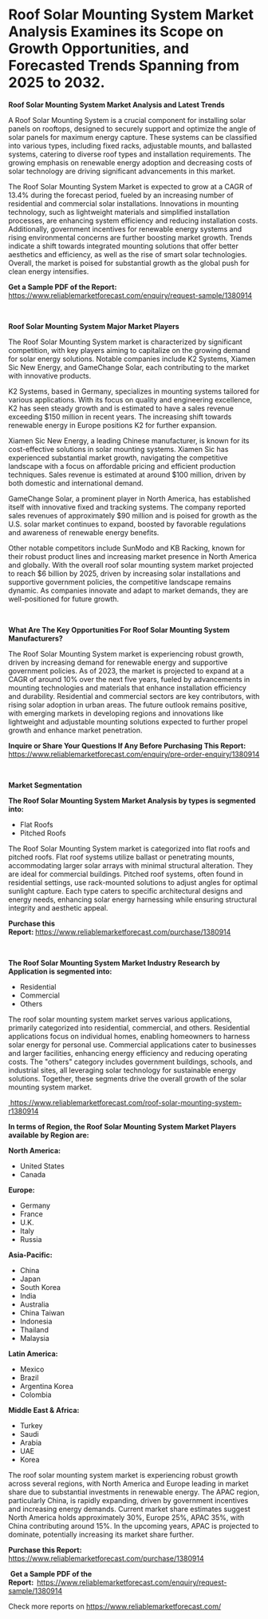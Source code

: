 <p><h1>Roof Solar Mounting System Market Analysis Examines its Scope on Growth Opportunities, and Forecasted Trends Spanning from 2025 to 2032.</h1></p><p><strong>Roof Solar Mounting System Market Analysis and Latest Trends</strong></p>
<p><p>A Roof Solar Mounting System is a crucial component for installing solar panels on rooftops, designed to securely support and optimize the angle of solar panels for maximum energy capture. These systems can be classified into various types, including fixed racks, adjustable mounts, and ballasted systems, catering to diverse roof types and installation requirements. The growing emphasis on renewable energy adoption and decreasing costs of solar technology are driving significant advancements in this market.</p><p>The Roof Solar Mounting System Market is expected to grow at a CAGR of 13.4% during the forecast period, fueled by an increasing number of residential and commercial solar installations. Innovations in mounting technology, such as lightweight materials and simplified installation processes, are enhancing system efficiency and reducing installation costs. Additionally, government incentives for renewable energy systems and rising environmental concerns are further boosting market growth. Trends indicate a shift towards integrated mounting solutions that offer better aesthetics and efficiency, as well as the rise of smart solar technologies. Overall, the market is poised for substantial growth as the global push for clean energy intensifies.</p></p>
<p><strong>Get a Sample PDF of the Report:&nbsp;</strong> <a href="https://www.reliablemarketforecast.com/enquiry/request-sample/1380914?utm_campaign=2235&utm_medium=2&utm_source=Github&utm_content=ia&utm_term=07042025&utm_id=roof-solar-mounting-system">https://www.reliablemarketforecast.com/enquiry/request-sample/1380914</a></p>
<p>&nbsp;</p>
<p><strong>Roof Solar Mounting System Major Market Players</strong></p>
<p><p>The Roof Solar Mounting System market is characterized by significant competition, with key players aiming to capitalize on the growing demand for solar energy solutions. Notable companies include K2 Systems, Xiamen Sic New Energy, and GameChange Solar, each contributing to the market with innovative products.</p><p>K2 Systems, based in Germany, specializes in mounting systems tailored for various applications. With its focus on quality and engineering excellence, K2 has seen steady growth and is estimated to have a sales revenue exceeding $150 million in recent years. The increasing shift towards renewable energy in Europe positions K2 for further expansion.</p><p>Xiamen Sic New Energy, a leading Chinese manufacturer, is known for its cost-effective solutions in solar mounting systems. Xiamen Sic has experienced substantial market growth, navigating the competitive landscape with a focus on affordable pricing and efficient production techniques. Sales revenue is estimated at around $100 million, driven by both domestic and international demand.</p><p>GameChange Solar, a prominent player in North America, has established itself with innovative fixed and tracking systems. The company reported sales revenues of approximately $90 million and is poised for growth as the U.S. solar market continues to expand, boosted by favorable regulations and awareness of renewable energy benefits.</p><p>Other notable competitors include SunModo and KB Racking, known for their robust product lines and increasing market presence in North America and globally. With the overall roof solar mounting system market projected to reach $6 billion by 2025, driven by increasing solar installations and supportive government policies, the competitive landscape remains dynamic. As companies innovate and adapt to market demands, they are well-positioned for future growth.</p></p>
<p>&nbsp;</p>
<p><strong>What Are The Key Opportunities For Roof Solar Mounting System Manufacturers?</strong></p>
<p><p>The Roof Solar Mounting System market is experiencing robust growth, driven by increasing demand for renewable energy and supportive government policies. As of 2023, the market is projected to expand at a CAGR of around 10% over the next five years, fueled by advancements in mounting technologies and materials that enhance installation efficiency and durability. Residential and commercial sectors are key contributors, with rising solar adoption in urban areas. The future outlook remains positive, with emerging markets in developing regions and innovations like lightweight and adjustable mounting solutions expected to further propel growth and enhance market penetration.</p></p>
<p><strong>Inquire or Share Your Questions If Any Before Purchasing This Report:</strong> <a href="https://www.reliablemarketforecast.com/enquiry/pre-order-enquiry/1380914?utm_campaign=2235&utm_medium=2&utm_source=Github&utm_content=ia&utm_term=07042025&utm_id=roof-solar-mounting-system">https://www.reliablemarketforecast.com/enquiry/pre-order-enquiry/1380914</a></p>
<p>&nbsp;</p>
<p><strong>Market Segmentation</strong></p>
<p><strong>The Roof Solar Mounting System Market Analysis by types is segmented into:</strong></p>
<p><ul><li>Flat Roofs</li><li>Pitched Roofs</li></ul></p>
<p><p>The Roof Solar Mounting System market is categorized into flat roofs and pitched roofs. Flat roof systems utilize ballast or penetrating mounts, accommodating larger solar arrays with minimal structural alteration. They are ideal for commercial buildings. Pitched roof systems, often found in residential settings, use rack-mounted solutions to adjust angles for optimal sunlight capture. Each type caters to specific architectural designs and energy needs, enhancing solar energy harnessing while ensuring structural integrity and aesthetic appeal.</p></p>
<p><strong>Purchase this Report:&nbsp;</strong><a href="https://www.reliablemarketforecast.com/purchase/1380914?utm_campaign=2235&utm_medium=2&utm_source=Github&utm_content=ia&utm_term=07042025&utm_id=roof-solar-mounting-system">https://www.reliablemarketforecast.com/purchase/1380914</a></p>
<p>&nbsp;</p>
<p><strong>The Roof Solar Mounting System Market Industry Research by Application is segmented into:</strong></p>
<p><ul><li>Residential</li><li>Commercial</li><li>Others</li></ul></p>
<p><p>The roof solar mounting system market serves various applications, primarily categorized into residential, commercial, and others. Residential applications focus on individual homes, enabling homeowners to harness solar energy for personal use. Commercial applications cater to businesses and larger facilities, enhancing energy efficiency and reducing operating costs. The "others" category includes government buildings, schools, and industrial sites, all leveraging solar technology for sustainable energy solutions. Together, these segments drive the overall growth of the solar mounting system market.</p></p>
<p><a href="https://www.reliablemarketforecast.com/roof-solar-mounting-system-r1380914?utm_campaign=2235&utm_medium=2&utm_source=Github&utm_content=ia&utm_term=07042025&utm_id=roof-solar-mounting-system">&nbsp;https://www.reliablemarketforecast.com/roof-solar-mounting-system-r1380914</a></p>
<p><strong>In terms of Region, the Roof Solar Mounting System Market Players available by Region are:</strong></p>
<p>
    <p> <strong> North America: </strong>
        <ul>
            <li>United States</li>
            <li>Canada</li>
        </ul>
        </p> 
    <p> <strong> Europe: </strong>
        <ul>
            <li>Germany</li>
            <li>France</li>
            <li>U.K.</li>
            <li>Italy</li>
            <li>Russia</li>
        </ul>
        </p> 
    <p> <strong> Asia-Pacific: </strong>
        <ul>
            <li>China</li>
            <li>Japan</li>
            <li>South Korea</li>
            <li>India</li>
            <li>Australia</li>
            <li>China Taiwan</li>
            <li>Indonesia</li>
            <li>Thailand</li>
            <li>Malaysia</li>
        </ul>
        </p> 
    <p> <strong> Latin America: </strong>
        <ul>
            <li>Mexico</li>
            <li>Brazil</li>
            <li>Argentina Korea</li>
            <li>Colombia</li>
        </ul>
        </p> 
    <p> <strong> Middle East & Africa: </strong>
        <ul>
            <li>Turkey</li>
            <li>Saudi</li>
            <li>Arabia</li>
            <li>UAE</li>
            <li>Korea</li>
        </ul>
    </p>
    </p>
<p><p>The roof solar mounting system market is experiencing robust growth across several regions, with North America and Europe leading in market share due to substantial investments in renewable energy. The APAC region, particularly China, is rapidly expanding, driven by government incentives and increasing energy demands. Current market share estimates suggest North America holds approximately 30%, Europe 25%, APAC 35%, with China contributing around 15%. In the upcoming years, APAC is projected to dominate, potentially increasing its market share further.</p></p>
<p><strong>Purchase this Report: </strong><a href="https://www.reliablemarketforecast.com/purchase/1380914?utm_campaign=2235&utm_medium=2&utm_source=Github&utm_content=ia&utm_term=07042025&utm_id=roof-solar-mounting-system">https://www.reliablemarketforecast.com/purchase/1380914</a></p>
<p>&nbsp;<strong>Get a Sample PDF of the Report:&nbsp;&nbsp;</strong><a href="https://www.reliablemarketforecast.com/enquiry/request-sample/1380914?utm_campaign=2235&utm_medium=2&utm_source=Github&utm_content=ia&utm_term=07042025&utm_id=roof-solar-mounting-system">https://www.reliablemarketforecast.com/enquiry/request-sample/1380914</a></p>
<p><strong></strong></p>
<p>Check more reports on <a href="https://www.reliablemarketforecast.com/?utm_campaign=2235&utm_medium=2&utm_source=Github&utm_content=ia&utm_term=07042025&utm_id=roof-solar-mounting-system">https://www.reliablemarketforecast.com/</a></p>